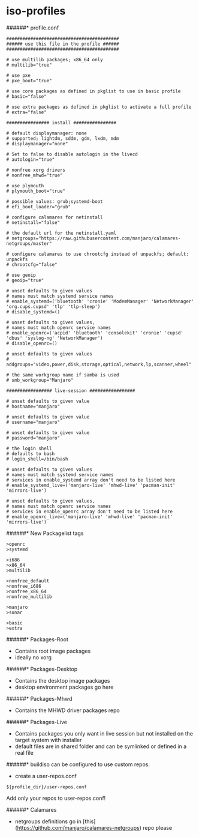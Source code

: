 iso-profiles
==========================

######* profile.conf

~~~
##########################################
###### use this file in the profile ######
##########################################

# use multilib packages; x86_64 only
# multilib="true"

# use pxe
# pxe_boot="true"

# use core packages as defined in pkglist to use in basic profile
# basic="false"

# use extra packages as defined in pkglist to activate a full profile
# extra="false"

################ install ################

# default displaymanager: none
# supported; lightdm, sddm, gdm, lxdm, mdm
# displaymanager="none"

# Set to false to disable autologin in the livecd
# autologin="true"

# nonfree xorg drivers
# nonfree_mhwd="true"

# use plymouth
# plymouth_boot="true"

# possible values: grub;systemd-boot
# efi_boot_loader="grub"

# configure calamares for netinstall
# netinstall="false"

# the default url for the netinstall.yaml
# netgroups="https://raw.githubusercontent.com/manjaro/calamares-netgroups/master"

# configure calamares to use chrootcfg instead of unpackfs; default: unpackfs
# chrootcfg="false"

# use geoip
# geoip="true"

# unset defaults to given values
# names must match systemd service names
# enable_systemd=('bluetooth' 'cronie' 'ModemManager' 'NetworkManager' 'org.cups.cupsd' 'tlp' 'tlp-sleep')
# disable_systemd=()

# unset defaults to given values,
# names must match openrc service names
# enable_openrc=('acpid' 'bluetooth' 'consolekit' 'cronie' 'cupsd' 'dbus' 'syslog-ng' 'NetworkManager')
# disable_openrc=()

# unset defaults to given values
# addgroups="video,power,disk,storage,optical,network,lp,scanner,wheel"

# the same workgroup name if samba is used
# smb_workgroup="Manjaro"

################# live-session #################

# unset defaults to given value
# hostname="manjaro"

# unset defaults to given value
# username="manjaro"

# unset defaults to given value
# password="manjaro"

# the login shell
# defaults to bash
# login_shell=/bin/bash

# unset defaults to given values
# names must match systemd service names
# services in enable_systemd array don't need to be listed here
# enable_systemd_live=('manjaro-live' 'mhwd-live' 'pacman-init' 'mirrors-live')

# unset defaults to given values,
# names must match openrc service names
# services in enable_openrc array don't need to be listed here
# enable_openrc_live=('manjaro-live' 'mhwd-live' 'pacman-init' 'mirrors-live')
~~~

######* New Packagelist tags

~~~
>openrc
>systemd

>i686
>x86_64
>multilib

>nonfree_default
>nonfree_i686
>nonfree_x86_64
>nonfree_multilib

>manjaro
>sonar

>basic
>extra
~~~

######* Packages-Root
* Contains root image packages
* ideally no xorg

######* Packages-Desktop
* Contains the desktop image packages
* desktop environment packages go here

######* Packages-Mhwd
* Contains the MHWD driver packages repo

######* Packages-Live
* Contains packages you only want in live session but not installed on the target system with installer
* default files are in shared folder and can be symlinked or defined in a real file

######* buildiso can be configured to use custom repos.

* create a user-repos.conf

~~~
${profile_dir}/user-repos.conf
~~~

Add only your repos to user-repos.conf!

######* Calamares
* netgroups definitions go in [this] (https://github.com/manjaro/calamares-netgroups) repo please

